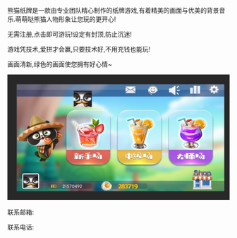 熊猫纸牌是一款由专业团队精心制作的纸牌游戏,有着精美的画面与优美的背景音乐.萌萌哒熊猫人物形象让您玩的更开心!

无需注册,点击即可游玩!设定有封顶,防止沉迷!

游戏凭技术,爱拼才会赢,只要技术好,不用充钱也能玩!

画面清新,绿色的画面使您拥有好心情~

![](1.jpg)


联系邮箱:

联系电话: